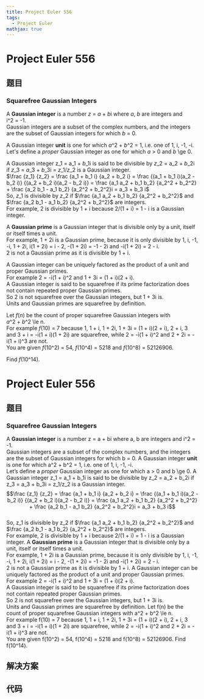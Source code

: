 ```yaml
---
title: Project Euler 556
tags:
  - Project Euler
mathjax: true
---
```

<escape><!-- more --></escape>
    
# Project Euler 556
## 题目
### Squarefree Gaussian Integers

A <b>Gaussian integer</b> is a number <var>z</var> = <var>a</var> + <var>b</var>i where <var>a</var>, <var>b</var> are integers and i^2 = -1.<br />
Gaussian integers are a subset of the complex numbers, and the integers are the subset of Gaussian integers for which <var>b</var> = 0.

A Gaussian integer <b>unit</b> is one for which <var>a</var>^2 + <var>b</var>^2 = 1, i.e. one of 1, i, -1, -i.<br />
Let's define a <i>proper</i> Gaussian integer as one for which <var>a</var> > 0 and <var>b</var> \ge 0.

A Gaussian integer z_1 = a_1 + <var>b</var>_1i is said to be divisible by <var>z</var>_2 = a_2 + <var>b</var>_2i if <var>z</var>_3 = <var>a</var>_3 + <var>b</var>_3i = <var>z</var>_1/<var>z</var>_2 is a Gaussian integer.<br />
$\frac {z_1} {z_2} = \frac {a_1 + b_1 i} {a_2 + b_2 i} = \frac {(a_1 + b_1 i)(a_2 - b_2 i)} {(a_2 + b_2 i)(a_2 - b_2 i)} = \frac {a_1 a_2 + b_1 b_2} {a_2^2 + b_2^2} + \frac  {a_2 b_1 - a_1 b_2}  {a_2^2 + b_2^2}i = a_3 + b_3 i$<br />
So, <var>z</var>_1 is divisible by <var>z</var>_2 if $\frac {a_1 a_2 + b_1 b_2} {a_2^2 + b_2^2}$ and $\frac  {a_2 b_1 - a_1 b_2}  {a_2^2 + b_2^2}$ are integers.<br />
For example, 2 is divisible by 1 + i because 2/(1 + i) = 1 - i is a Gaussian integer.

A <b>Gaussian prime</b> is a Gaussian integer that is divisible only by a unit, itself or itself times a unit.<br />
For example, 1 + 2i is a Gaussian prime, because it is only divisible by 1, i, -1, -i, 1 + 2i, i(1 + 2i) = i - 2, -(1 + 2i) = -1 - 2i and -i(1 + 2i) = 2 - i.<br />
2 is not a Gaussian prime as it is divisible by 1 + i.

A Gaussian integer can be uniquely factored as the product of a unit and proper Gaussian primes.<br />
For example 2 = -i(1 + i)^2 and 1 + 3i = (1 + i)(2 + i).<br />
A Gaussian integer is said to be squarefree if its prime factorization does not contain repeated proper Gaussian primes.<br />
So 2 is not squarefree over the Gaussian integers, but 1 + 3i is.<br />
Units and Gaussian primes are squarefree by definition.

Let <var>f</var>(<var>n</var>) be the count of proper squarefree Gaussian integers with <var>a</var>^2 + <var>b</var>^2 \le n.<br />
For example <var>f</var>(10) = 7 because 1, 1 + i, 1 + 2i, 1 + 3i = (1 + i)(2 + i), 2 + i, 3 and 3 + i = -i(1 + i)(1 + 2i) are squarefree, while 2 = -i(1 + i)^2 and 2 + 2i = -i(1 + i)^3 are not.<br />
You are given <var>f</var>(10^2) = 54, <var>f</var>(10^4) = 5218 and <var>f</var>(10^8) = 52126906.

Find <var>f</var>(10^14).



# Project Euler 556
## 题目
### Squarefree Gaussian Integers

A <b>Gaussian integer</b> is a number z = a + bi where a, b are integers and i^2 = -1.<br>Gaussian integers are a subset of the complex numbers, and the integers are the subset of Gaussian integers for which b = 0.
A Gaussian integer <b>unit</b> is one for which a^2 + b^2 = 1, i.e. one of 1, i, -1, -i.<br>Let’s define a <i>proper</i> Gaussian integer as one for which a > 0 and b \ge 0.
A Gaussian integer z_1 = a_1 + b_1i is said to be divisible by z_2 = a_2 + b_2i if z_3 = a_3 + b_3i = z_1/z_2 is a Gaussian integer.<br>$$\frac {z_1} {z_2} = \frac {a_1 + b_1 i} {a_2 + b_2 i} = \frac {(a_1 + b_1 i)(a_2 - b_2 i)} {(a_2 + b_2 i)(a_2 - b_2 i)} = \frac {a_1 a_2 + b_1 b_2} {a_2^2 + b_2^2} + \frac  {a_2 b_1 - a_1 b_2}  {a_2^2 + b_2^2}i = a_3 + b_3 i$$<br>So, z_1 is divisible by z_2 if $\frac {a_1 a_2 + b_1 b_2} {a_2^2 + b_2^2}$ and $\frac  {a_2 b_1 - a_1 b_2}  {a_2^2 + b_2^2}$ are integers.<br>For example, 2 is divisible by 1 + i because 2/(1 + i) = 1 - i is a Gaussian integer.
A <b>Gaussian prime</b> is a Gaussian integer that is divisible only by a unit, itself or itself times a unit.<br>For example, 1 + 2i is a Gaussian prime, because it is only divisible by 1, i, -1, -i, 1 + 2i, i(1 + 2i) = i - 2, -(1 + 2i) = -1 - 2i and -i(1 + 2i) = 2 - i.<br>2 is not a Gaussian prime as it is divisible by 1 + i.
A Gaussian integer can be uniquely factored as the product of a unit and proper Gaussian primes.<br>For example 2 = -i(1 + i)^2 and 1 + 3i = (1 + i)(2 + i).<br>A Gaussian integer is said to be squarefree if its prime factorization does not contain repeated proper Gaussian primes.<br>So 2 is not squarefree over the Gaussian integers, but 1 + 3i is.<br>Units and Gaussian primes are squarefree by definition.
Let f(n) be the count of proper squarefree Gaussian integers with a^2 + b^2 \le n.<br>For example f(10) = 7 because 1, 1 + i, 1 + 2i, 1 + 3i = (1 + i)(2 + i), 2 + i, 3 and 3 + i = -i(1 + i)(1 + 2i) are squarefree, while 2 = -i(1 + i)^2 and 2 + 2i = -i(1 + i)^3 are not.<br>You are given f(10^2) = 54, f(10^4) = 5218 and f(10^8) = 52126906.
Find f(10^14).


## 解决方案


## 代码


